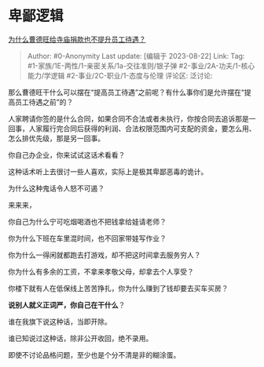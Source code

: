 # 卑鄙逻辑
[为什么曹德旺给寺庙捐款也不提升员工待遇？](https://www.zhihu.com/question/592467603/answer/3177147723)

> Author: #0-Anonymity
> Last update: [编辑于 2023-08-22]
> Link:
> Tag: #1-家族/1E-两性/1-亲密关系/1a-交往准则/银子弹  #2-事业/2A-功夫/1-核心能力/学逻辑 #2-事业/2C-职业/1-态度与伦理
> 评论区:
> 泛讨论:

那么曹德旺干什么可以摆在“提高员工待遇”之前呢？有什么事你们是允许摆在“提高员工待遇之前”的？

人家聘请你签的是什么合同，如果合同不合法或者未执行，你按合同去追诉那是一回事，人家履行完合同后获得的利润、合法权限范围内可支配的资金，要怎么用、怎么排优先级，那是另一回事。

你自己办企业，你来试试这话术看看？

这种话术听上去很讨一些人喜欢，实际上是极其卑鄙恶毒的诡计。

为什么这种鬼话令人怒不可遏？

来来来，

你自己为什么宁可吃烟喝酒也不把钱拿给娃请老师？

你为什么下班在车里混时间，也不回家带娃写作业？

你为什么一得闲就都跑去打游戏，却不把这时间拿去服务穷人？

你为什么有多余的工资，不拿来孝敬父母，却拿去个人享受？

你楼下就有人在低保线上苦苦挣扎，你为什么赚到了钱却要去买车买房？

**说别人就义正词严，你自己在干什么**？

谁在我旗下说这种话，当即开除。

谁已知说过这种话，除非公开收回，绝不录用。

即使不讨论品格问题，至少也是个分不清是非的糊涂蛋。
